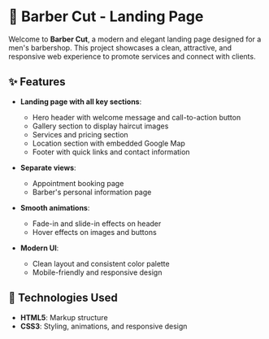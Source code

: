 # 💈 Barber Cut - Landing Page

Welcome to **Barber Cut**, a modern and elegant landing page designed for a men's barbershop. This project showcases a clean, attractive, and responsive web experience to promote services and connect with clients.

## ✨ Features

- **Landing page with all key sections**:

  - Hero header with welcome message and call-to-action button
  - Gallery section to display haircut images
  - Services and pricing section
  - Location section with embedded Google Map
  - Footer with quick links and contact information

- **Separate views**:

  - Appointment booking page
  - Barber's personal information page

- **Smooth animations**:

  - Fade-in and slide-in effects on header
  - Hover effects on images and buttons

- **Modern UI**:
  - Clean layout and consistent color palette
  - Mobile-friendly and responsive design

## 🚀 Technologies Used

- **HTML5**: Markup structure
- **CSS3**: Styling, animations, and responsive design
